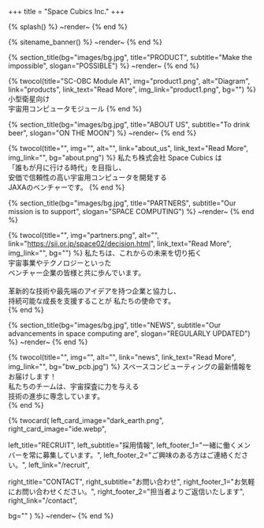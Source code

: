 +++
title = "Space Cubics Inc."
+++

{% splash() %}
~render~
{% end %}

{% sitename_banner() %}
~render~
{% end %}

{% section_title(bg="images/bg.jpg", title="PRODUCT", subtitle="Make the impossible", slogan="POSSIBLE") %}
~render~
{% end %}

{% twocol(title="SC-OBC Module A1", img="product1.png", alt="Diagram", link="products", link_text="Read More", img_link="product1.png", bg="") %}
小型衛星向け <br>
宇宙用コンピュータモジュール 
{% end %}

{% section_title(bg="images/bg.jpg", title="ABOUT US", subtitle="To drink beer", slogan="ON THE MOON") %}
~render~
{% end %}

{% twocol(title="", img="", alt="", link="about_us", link_text="Read More", img_link="", bg="about.png") %}
私たち株式会社 Space Cubics は <br>
「誰もが月に行ける時代」を目指し、<br>
安価で信頼性の高い宇宙用コンピュータを開発する<br>
JAXAのベンチャーです。
{% end %}

{% section_title(bg="images/bg.jpg", title="PARTNERS", subtitle="Our mission is to support", slogan="SPACE COMPUTING") %}
~render~
{% end %}

{% twocol(title="", img="partners.png", alt="", link="https://sii.or.jp/space02/decision.html", link_text="Read More", img_link="", bg="") %}
私たちは、これからの未来を切り拓く <br>
宇宙事業やテクノロジーといった <br>
ベンチャー企業の皆様と共に歩んでいます。 <br>
<br>
革新的な技術や最先端のアイデアを持つ企業と協力し、 <br>
持続可能な成長を支援することが 私たちの使命です。<br>
{% end %}

{% section_title(bg="images/bg.jpg", title="NEWS", subtitle="Our advancements in space computing are", slogan="REGULARLY UPDATED") %}
~render~
{% end %}

{% twocol(title="", img="", alt="", link="news", link_text="Read More", img_link="", bg="bw_pcb.jpg") %}
スペースコンピューティングの最新情報をお届けします！ <br>
私たちのチームは、宇宙探査に力を与える <br>
技術の進歩に専念しています。<br>
{% end %}

{% twocard(
  left_card_image="dark_earth.png", 
  right_card_image="ide.webp",

  left_title="RECRUIT",
  left_subtitle="採用情報",
  left_footer_1="一緒に働くメンバーを常に募集しています。",
  left_footer_2="ご興味のある方はご連絡ください。",
  left_link="/recruit",

  right_title="CONTACT",
  right_subtitle="お問い合わせ",
  right_footer_1="お気軽にお問い合わせください。",
  right_footer_2="担当者よりご返信いたします",
  right_link="/contact",

  bg=""
) %}
~render~
{% end %}



